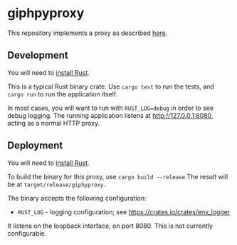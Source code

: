 # giphpyproxy

This repository implements a proxy as described [here](https://signal.org/blog/giphy-experiment/).

## Development

You will need to [install Rust](https://www.rust-lang.org/tools/install).

This is a typical Rust binary crate.
Use `cargo test` to run the tests, and `cargo run` to run the application itself.

In most cases, you will want to run with `RUST_LOG=debug` in order to see debug logging.
The running application listens at http://127.0.0.1:8080, acting as a normal HTTP proxy.

## Deployment

You will need to [install Rust](https://www.rust-lang.org/tools/install).

To build the binary for this proxy, use `cargo build --release`
The result will be at `target/release/giphyproxy`.

The binary accepts the following configuration:

 * `RUST_LOG` - logging configuration; see https://crates.io/crates/env_logger

It listens on the loopback interface, on port 8080.
This is not currently configurable.
